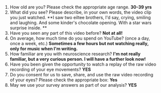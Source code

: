 1. How old are you? Please check the appropriate age range. **30-39 yrs**  
2. What did you see? Please describe, in your own words, the video clip you just watched. **I saw two eiltee brothers, I'd say, crying, smiling and laughing. And some kinder's chocolate opening. With a star wars surprise inside. **  
3. Have you seen any part of this video before? **Not at all!**  
4. On average, how much time do you spend on YouTube? (once a day, once a week, etc.) **Sometimes a few hours but not watching really, only for music when I'm writing.**  
5. How familiar are you with neuroscience research? **I'm not really familiar, but a very curious person. I will have a further look now!**  
6. Have you been given the opportunity to watch a replay of the raw video recording of your eye movements? **YES**  
7. Do you consent for us to save, share, and use the raw video recording of your eyes? Please check the appropriate box: **Yes**  
8. May we use your survey answers as part of our analysis? **YES**  
